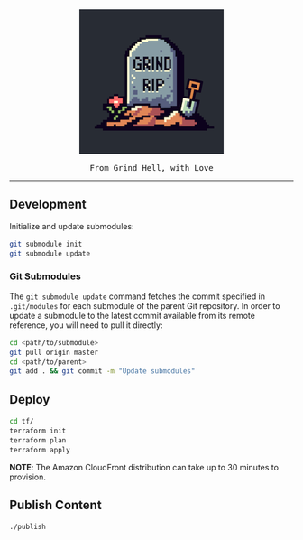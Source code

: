 <div align="center">
  <a href="https://grind.rip">
    <img src="https://raw.githubusercontent.com/grind-rip/grind-rip-site/master/site/themes/grind-rip/static/grind-rip-256x256.png" width="256" />
  </a>
  <p align="center" style="font-family: 'Fira Mono', monospace, -apple-system">From Grind Hell, with Love</p>
</div>

---

## Development

Initialize and update submodules:

```bash
git submodule init
git submodule update
```

### Git Submodules

The `git submodule update` command fetches the commit specified in `.git/modules` for each submodule of the parent Git repository. In order to update a submodule to the latest commit available from its remote reference, you will need to pull it directly:

```bash
cd <path/to/submodule>
git pull origin master
cd <path/to/parent>
git add . && git commit -m "Update submodules"
```

## Deploy

```bash
cd tf/
terraform init
terraform plan
terraform apply
```

**NOTE**: The Amazon CloudFront distribution can take up to 30 minutes to provision.

## Publish Content

```bash
./publish
```
